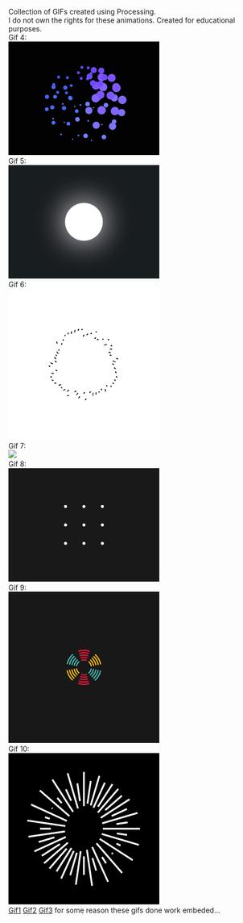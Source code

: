 Collection of GIFs created using Processing.  
I do not own the rights for these animations.
Created for educational purposes.  
Gif 4:  
<img src="gif4/4.gif" width="300" />  
Gif 5:  
<img src="gif5/5.gif" width="300" />  
Gif 6:  
<img src="gif6/6.gif" width="300" />  
Gif 7:  
<img src="gif7/7.gif" width="300" />  
Gif 8:  
<img src="gif8/8.gif" width="300" />  
Gif 9:  
<img src="gif9/9.gif" width="300" />  
Gif 10:  
<img src="gif10/10.gif" width="300" />  
[Gif1](gif1/1.gif)
[Gif2](gif2/2.gif)
[Gif3](gif3/3.gif)
for some reason these gifs done work embeded...
